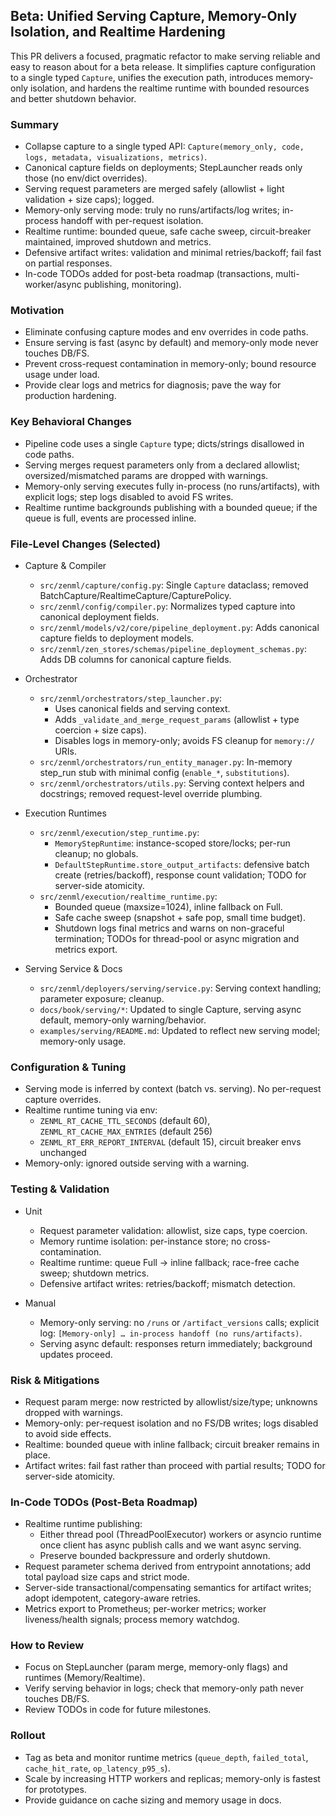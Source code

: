 ## Beta: Unified Serving Capture, Memory-Only Isolation, and Realtime Hardening

This PR delivers a focused, pragmatic refactor to make serving reliable and easy to reason about for a beta release. It simplifies capture configuration to a single typed `Capture`, unifies the execution path, introduces memory-only isolation, and hardens the realtime runtime with bounded resources and better shutdown behavior.

### Summary

- Collapse capture to a single typed API: `Capture(memory_only, code, logs, metadata, visualizations, metrics)`.
- Canonical capture fields on deployments; StepLauncher reads only those (no env/dict overrides).
- Serving request parameters are merged safely (allowlist + light validation + size caps); logged.
- Memory-only serving mode: truly no runs/artifacts/log writes; in-process handoff with per-request isolation.
- Realtime runtime: bounded queue, safe cache sweep, circuit-breaker maintained, improved shutdown and metrics.
- Defensive artifact writes: validation and minimal retries/backoff; fail fast on partial responses.
- In-code TODOs added for post-beta roadmap (transactions, multi-worker/async publishing, monitoring).

### Motivation

- Eliminate confusing capture modes and env overrides in code paths.
- Ensure serving is fast (async by default) and memory-only mode never touches DB/FS.
- Prevent cross-request contamination in memory-only; bound resource usage under load.
- Provide clear logs and metrics for diagnosis; pave the way for production hardening.

### Key Behavioral Changes

- Pipeline code uses a single `Capture` type; dicts/strings disallowed in code paths.
- Serving merges request parameters only from a declared allowlist; oversized/mismatched params are dropped with warnings.
- Memory-only serving executes fully in-process (no runs/artifacts), with explicit logs; step logs disabled to avoid FS writes.
- Realtime runtime backgrounds publishing with a bounded queue; if the queue is full, events are processed inline.

### File-Level Changes (Selected)

- Capture & Compiler
  - `src/zenml/capture/config.py`: Single `Capture` dataclass; removed BatchCapture/RealtimeCapture/CapturePolicy.
  - `src/zenml/config/compiler.py`: Normalizes typed capture into canonical deployment fields.
  - `src/zenml/models/v2/core/pipeline_deployment.py`: Adds canonical capture fields to deployment models.
  - `src/zenml/zen_stores/schemas/pipeline_deployment_schemas.py`: Adds DB columns for canonical capture fields.

- Orchestrator
  - `src/zenml/orchestrators/step_launcher.py`:
    - Uses canonical fields and serving context.
    - Adds `_validate_and_merge_request_params` (allowlist + type coercion + size caps).
    - Disables logs in memory-only; avoids FS cleanup for `memory://` URIs.
  - `src/zenml/orchestrators/run_entity_manager.py`: In-memory step_run stub with minimal config (`enable_*`, `substitutions`).
  - `src/zenml/orchestrators/utils.py`: Serving context helpers and docstrings; removed request-level override plumbing.

- Execution Runtimes
  - `src/zenml/execution/step_runtime.py`:
    - `MemoryStepRuntime`: instance-scoped store/locks; per-run cleanup; no globals.
    - `DefaultStepRuntime.store_output_artifacts`: defensive batch create (retries/backoff), response count validation; TODO for server-side atomicity.
  - `src/zenml/execution/realtime_runtime.py`:
    - Bounded queue (maxsize=1024), inline fallback on Full.
    - Safe cache sweep (snapshot + safe pop, small time budget).
    - Shutdown logs final metrics and warns on non-graceful termination; TODOs for thread-pool or async migration and metrics export.

- Serving Service & Docs
  - `src/zenml/deployers/serving/service.py`: Serving context handling; parameter exposure; cleanup.
  - `docs/book/serving/*`: Updated to single Capture, serving async default, memory-only warning/behavior.
  - `examples/serving/README.md`: Updated to reflect new serving model; memory-only usage.

### Configuration & Tuning

- Serving mode is inferred by context (batch vs. serving). No per-request capture overrides.
- Realtime runtime tuning via env:
  - `ZENML_RT_CACHE_TTL_SECONDS` (default 60), `ZENML_RT_CACHE_MAX_ENTRIES` (default 256)
  - `ZENML_RT_ERR_REPORT_INTERVAL` (default 15), circuit breaker envs unchanged
- Memory-only: ignored outside serving with a warning.

### Testing & Validation

- Unit
  - Request parameter validation: allowlist, size caps, type coercion.
  - Memory runtime isolation: per-instance store; no cross-contamination.
  - Realtime runtime: queue Full → inline fallback; race-free cache sweep; shutdown metrics.
  - Defensive artifact writes: retries/backoff; mismatch detection.

- Manual
  - Memory-only serving: no `/runs` or `/artifact_versions` calls; explicit log: `[Memory-only] … in-process handoff (no runs/artifacts)`.
  - Serving async default: responses return immediately; background updates proceed.

### Risk & Mitigations

- Request param merge: now restricted by allowlist/size/type; unknowns dropped with warnings.
- Memory-only: per-request isolation and no FS/DB writes; logs disabled to avoid side effects.
- Realtime: bounded queue with inline fallback; circuit breaker remains in place.
- Artifact writes: fail fast rather than proceed with partial results; TODO for server-side atomicity.

### In-Code TODOs (Post-Beta Roadmap)

- Realtime runtime publishing:
  - Either thread pool (ThreadPoolExecutor) workers or asyncio runtime once client has async publish calls and we want async serving.
  - Preserve bounded backpressure and orderly shutdown.
- Request parameter schema derived from entrypoint annotations; add total payload size caps and strict mode.
- Server-side transactional/compensating semantics for artifact writes; adopt idempotent, category-aware retries.
- Metrics export to Prometheus; per-worker metrics; worker liveness/health signals; process memory watchdog.

### How to Review

- Focus on StepLauncher (param merge, memory-only flags) and runtimes (Memory/Realtime).
- Verify serving behavior in logs; check that memory-only path never touches DB/FS.
- Review TODOs in code for future milestones.

### Rollout

- Tag as beta and monitor runtime metrics (`queue_depth`, `failed_total`, `cache_hit_rate`, `op_latency_p95_s`).
- Scale by increasing HTTP workers and replicas; memory-only is fastest for prototypes.
- Provide guidance on cache sizing and memory usage in docs.

